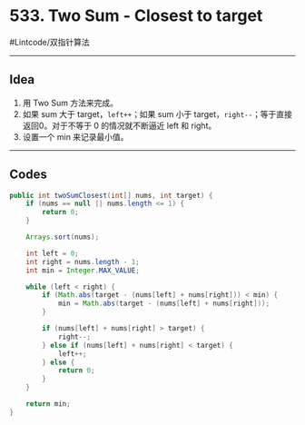 # 533. Two Sum - Closest to target
#Lintcode/双指针算法
- - - -
## Idea
1. 用 Two Sum 方法来完成。
2. 如果 sum 大于 target，`left++`；如果 sum 小于 target，`right--`；等于直接返回0。对于不等于 0 的情况就不断逼近 left 和 right。
3. 设置一个 min 来记录最小值。
- - - -
## Codes
```java
public int twoSumClosest(int[] nums, int target) {
    if (nums == null || nums.length <= 1) {
        return 0;
    }

    Arrays.sort(nums);

    int left = 0;
    int right = nums.length - 1;
    int min = Integer.MAX_VALUE;

    while (left < right) {
        if (Math.abs(target - (nums[left] + nums[right])) < min) {
            min = Math.abs(target - (nums[left] + nums[right]));
        }

        if (nums[left] + nums[right] > target) {
            right--;
        } else if (nums[left] + nums[right] < target) {
            left++;
        } else {
            return 0;
        }
    }

    return min;
}
```